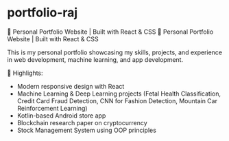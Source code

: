 # portfolio-raj
🚀 Personal Portfolio Website | Built with React &amp; CSS
🚀 Personal Portfolio Website | Built with React & CSS

This is my personal portfolio showcasing my skills, projects, and experience in web development, machine learning, and app development. 

🌟 Highlights:
- Modern responsive design with React
- Machine Learning & Deep Learning projects (Fetal Health Classification, Credit Card Fraud Detection, CNN for Fashion Detection, Mountain Car Reinforcement Learning)
- Kotlin-based Android store app
- Blockchain research paper on cryptocurrency
- Stock Management System using OOP principles

